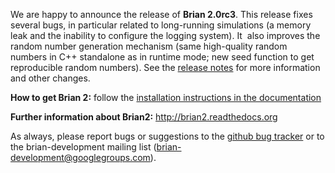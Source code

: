 <html><body><p>We are happy to announce the release of <strong>Brian 2.0rc3</strong>. This release fixes several bugs, in particular related to long-running simulations (a memory leak and the inability to configure the logging system). It  also improves the random number generation mechanism (same high-quality random numbers in C++ standalone as in runtime mode; new seed function to get reproducible random numbers). See the <a href="http://brian2.readthedocs.org/en/2.0rc3/introduction/release_notes.html">release notes</a> for more information and other changes.

<strong>How to get Brian 2:</strong> follow the <a href="http://brian2.readthedocs.org/en/2.0rc3/introduction/install.html">installation instructions in the documentation</a>

<strong>Further information about Brian2:</strong> <a class="moz-txt-link-freetext" href="http://brian2.readthedocs.org">http://brian2.readthedocs.org</a>

As always, please report bugs or suggestions to the <a href="https://github.com/brian-team/brian2/issues">github bug tracker</a> or to the brian-development mailing list (<a class="moz-txt-link-abbreviated" href="mailto:brian-development@googlegroups.com">brian-development@googlegroups.com</a>).</p></body></html>